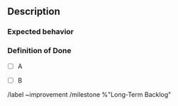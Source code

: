 ## Description




### Expected behavior
<!-- Required -->




### Definition of Done
<!-- Required -->

- [ ] A
- [ ] B


<!-- Please do not edit anything below this comment -->
/label ~improvement
/milestone %"Long-Term Backlog"

